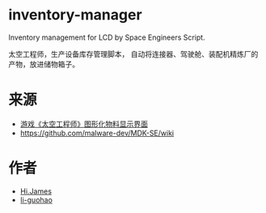 # inventory-manager
Inventory management for LCD by Space Engineers Script.

太空工程师，生产设备库存管理脚本， 自动将连接器、驾驶舱、装配机精炼厂的产物，放进储物箱子。

# 来源

- [游戏《太空工程师》图形化物料显示界面](https://www.bilibili.com/read/cv27778300/)
- <https://github.com/malware-dev/MDK-SE/wiki>

# 作者

- [Hi.James](https://space.bilibili.com/368005035)
- [li-guohao](https://github.com/li-guohao)
